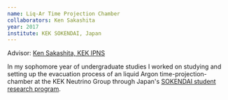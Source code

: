 ```yaml
---
name: Liq-Ar Time Projection Chamber
collaborators: Ken Sakashita
year: 2017
institute: KEK SOKENDAI, Japan
---
```

Advisor: [Ken Sakashita, KEK IPNS](https://souran.kek.jp/kss/staffDetailInformation/view/1336)

In my sophomore year of undergraduate studies I worked on studying and setting up the evacuation process of an liquid Argon time-projection-chamber at the KEK Neutrino Group through Japan's [SOKENDAI student research program](http://kek.soken.ac.jp//sokendai/sitetop/jassp/example/).